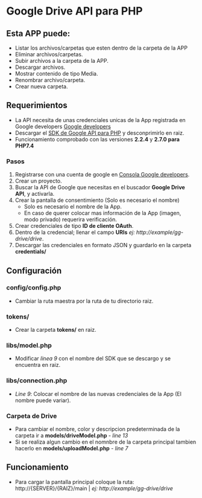 # Google Drive API para PHP

## Esta APP puede: 
- Listar los archivos/carpetas que esten dentro de la carpeta de la APP
- Eliminar archivos/carpetas.
- Subir archivos a la carpeta de la APP.
- Descargar archivos.
- Mostrar contenido de tipo Media.
- Renombrar archivo/carpeta.
- Crear nueva carpeta.

## Requerimientos
- La API necesita de unas credenciales unicas de la App registrada en Google developers [Google developers](https://console.developers.google.com/)
- Descargar el [SDK de Google API para PHP](https://github.com/googleapis/google-api-php-client/releases) y desconprimirlo en raiz.
- Funcionamiento comprobado con las versiones **2.2.4** y **2.7.0 para PHP7.4**
### Pasos
1. Registrarse con una cuenta de google en [Consola Google developers](https://console.developers.google.com/).
2. Crear un proyecto.
3. Buscar la API de Google que necesitas en el buscador **Google Drive API**, y activarla.
4. Crear la pantalla de consentimiento (Solo es necesario el nombre)
    - Solo es necesario el nombre de la App.
    - En caso de querer colocar mas información de la App (imagen, modo privado) requerira verificación.
5. Crear credenciales de tipo **ID de cliente OAuth**.
6. Dentro de la credencial;  llenar el campo **URIs** *ej: http://example/gg-drive/drive*.
7. Descargar las credenciales en formato JSON y guardarlo en la carpeta **credentials/**

## Configuración
### config/config.php
- Cambiar la ruta maestra por la ruta de tu directorio raiz.
### tokens/
- Crear la carpeta **tokens/** en raiz.
### libs/model.php
- Modificar *linea 9* con el nombre del SDK que se descargo y se encuentra en raiz.
### libs/connection.php
- *Line 9*: Colocar el nombre de las nuevas credenciales de la App (El nombre puede variar).
### Carpeta de Drive
- Para cambiar el nombre, color y descripcion predeterminada de la carpeta ir a **models/driveModel.php** - *line 13*
- Si se realiza algun cambio en el nomnbre de la carpeta principal tambien hacerlo en **models/uploadModel.php** - *line 7*

## Funcionamiento
- Para cargar la pantalla principal coloque la ruta: http://{SERVER}/{RAIZ}/main | *ej: http://example/gg-drive/drive*